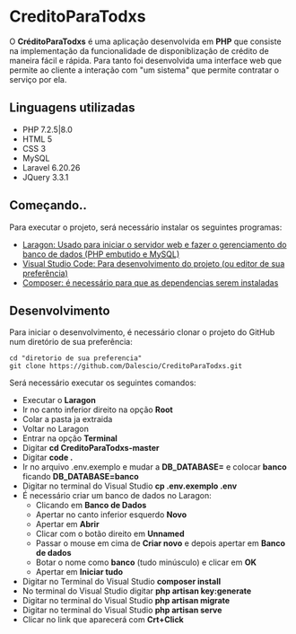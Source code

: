# CreditoParaTodxs


O **CréditoParaTodxs** é uma aplicação desenvolvida em **PHP** que consiste na implementação da funcionalidade de disponiblização de crédito de maneira fácil e rápida. Para tanto foi desenvolvida uma interface web que permite ao cliente a interação com "um sistema" que permite contratar o serviço por ela.

## Linguagens utilizadas

- PHP 7.2.5|8.0
- HTML 5
- CSS 3
- MySQL
- Laravel 6.20.26
- JQuery 3.3.1

## Começando..

Para executar o projeto, será necessário instalar os seguintes programas:
- [Laragon: Usado para iniciar o servidor web e fazer o gerenciamento do banco de dados (PHP embutido e MySQL)](https://laragon.org/download/index.html)
- [Visual Studio Code: Para desenvolvimento do projeto (ou editor de sua preferência)](https://code.visualstudio.com/download)
- [Composer: é necessário para que as dependencias serem instaladas](https://getcomposer.org/download/)

## Desenvolvimento

Para iniciar o desenvolvimento, é necessário clonar o projeto do GitHub num diretório de sua preferência:
```shell
cd "diretorio de sua preferencia" 
git clone https://github.com/Dalescio/CreditoParaTodxs.git
```

Será necessário executar os seguintes comandos:
- Executar o **Laragon**
- Ir no canto inferior direito na opção **Root**
- Colar a pasta ja extraida
- Voltar no Laragon
- Entrar na opção **Terminal**
- Digitar **cd  CreditoParaTodxs-master**
- Digitar **code .**
- Ir no arquivo .env.exemplo e mudar a **DB_DATABASE=** e colocar **banco** ficando **DB_DATABASE=banco**
- Digitar no terminal do Visual Studio **cp .env.exemplo .env**
- É necessário criar um banco de dados no Laragon:
    - Clicando em **Banco de Dados**
    - Apertar no canto inferior esquerdo **Novo**
    - Apertar em **Abrir**
    - Clicar com o botão direito em **Unnamed**
    - Passar o mouse em cima de **Criar novo** e depois apertar em **Banco de dados**
    - Botar o nome como **banco** (tudo minúsculo) e clicar em **OK**
    - Apertar em **Iniciar tudo**
- Digitar no Terminal do Visual Studio **composer install**
- No terminal do Visual Studio digitar **php artisan key:generate**
- Digitar no terminal do Visual Studio **php artisan migrate**
- Digitar no terminal do Visual Studio **php artisan serve**
- Clicar no link que aparecerá com **Crt+Click**



